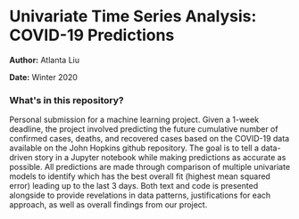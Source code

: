 # Univariate Time Series Analysis: COVID-19 Predictions

**Author:** Atlanta Liu

**Date:** Winter 2020

### What's in this repository?

Personal submission for a machine learning project. Given a 1-week deadline, the project involved predicting the future cumulative number of confirmed cases, deaths, and recovered cases based on the COVID-19 data available on the John Hopkins github repository. The goal is to tell a data-driven story in a Jupyter notebook while making predictions as accurate as possible. All predictions are made through  comparison of multiple univariate models to identify which has the best overall fit (highest mean squared error) leading up to the last 3 days. Both text and code is presented alongside to provide revelations in data patterns, justifications for each approach, as well as overall findings from our project.



